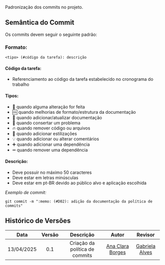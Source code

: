 Padronização dos commits no projeto. 

## Semântica do Commit

Os commits devem seguir o seguinte padrão:

### Formato:
```
<tipo> (#código da tarefa): descrição
```

#### Código da tarefa:
- Referenciamento ao código da tarefa estabelecido no cronograma do trabalho

#### Tipos:
- :repeat: quando alguma alteração for feita
- :cool: quando melhorias de formato/estrutura da documentação
- :memo: quando adicionar/atualizar documentação
- :bug: quando consertar um problema
- :fire: quando remover código ou arquivos
- :lipstick: quando adicionar estilizações
- :bulb: quando adicionar ou alterar comentários
- :heavy_plus_sign: quando adicionar uma dependência
- :heavy_minus_sign: quando remover uma dependência

#### Descrição:
- Deve possuir no máximo 50 caracteres
- Deve estar em letras minúsculas
- Deve estar em pt-BR devido ao público alvo e aplicação escolhida

*Exemplo de commit:*
```
git commit -m ":memo: (#D02): adição da documentação da política de commits"
```

## Histórico de Versões


| Data       | Versão | Descrição                                 | Autor             | Revisor          |
| :--------: | :----: | :----------:                              | :---------------: | :---------------:|
| 13/04/2025 |  0.1   | Criação da política de commits           | [Ana Clara Borges](https://github.com/anabborges)| [Gabriela Alves](https://github.com/gaubiela)|